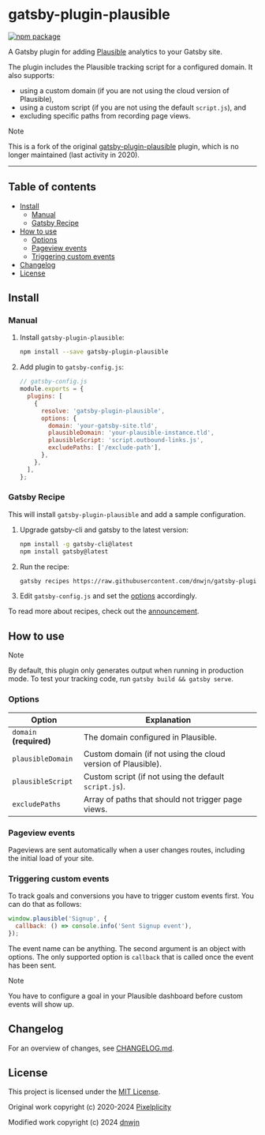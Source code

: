 # gatsby-plugin-plausible

[![npm package](https://flat.badgen.net/npm/v/gatsby-plugin-plausible)](https://badgen.net/npm/v/gatsby-plugin-plausible)

A Gatsby plugin for adding [Plausible](https://plausible.io/) analytics to your Gatsby site.

The plugin includes the Plausible tracking script for a configured domain. It also supports:

- using a custom domain (if you are not using the cloud version of Plausible),
- using a custom script (if you are not using the default `script.js`), and
- excluding specific paths from recording page views.

> [!NOTE]
> This is a fork of the original [gatsby-plugin-plausible](https://github.com/pixelplicity/gatsby-plugin-plausible) plugin, which is no longer maintained (last activity in 2020).

---

## Table of contents

- [Install](#install)
  - [Manual](#manual)
  - [Gatsby Recipe](#gatsby-recipe)
- [How to use](#how-to-use)
  - [Options](#options)
  - [Pageview events](#pageview-events)
  - [Triggering custom events](#triggering-custom-events)
- [Changelog](#changelog)
- [License](#license)

## Install

### Manual

1. Install `gatsby-plugin-plausible`:

   ```bash
   npm install --save gatsby-plugin-plausible
   ```

2. Add plugin to `gatsby-config.js`:

   ```javascript
   // gatsby-config.js
   module.exports = {
     plugins: [
       {
         resolve: 'gatsby-plugin-plausible',
         options: {
           domain: 'your-gatsby-site.tld',
           plausibleDomain: 'your-plausible-instance.tld',
           plausibleScript: 'script.outbound-links.js',
           excludePaths: ['/exclude-path'],
         },
       },
     ],
   };
   ```

### Gatsby Recipe

This will install `gatsby-plugin-plausible` and add a sample configuration.

1. Upgrade gatsby-cli and gatsby to the latest version:

   ```bash
   npm install -g gatsby-cli@latest
   npm install gatsby@latest
   ```

2. Run the recipe:

   ```bash
   gatsby recipes https://raw.githubusercontent.com/dnwjn/gatsby-plugin-plausible/master/gatsby-recipe-plausible.mdx
   ```

3. Edit `gatsby-config.js` and set the [options](#options) accordingly.

To read more about recipes, check out the [announcement](https://www.gatsbyjs.org/blog/2020-04-15-announcing-gatsby-recipes/).

## How to use

> [!NOTE]
> By default, this plugin only generates output when running in production mode. To test your tracking code, run `gatsby build && gatsby serve`.

### Options

| Option                     | Explanation                                                  |
| -------------------------- | ------------------------------------------------------------ |
| `domain` **(required)**    | The domain configured in Plausible.                          |
| `plausibleDomain`          | Custom domain (if not using the cloud version of Plausible). |
| `plausibleScript`          | Custom script (if not using the default `script.js`).        |
| `excludePaths`             | Array of paths that should not trigger page views.           |

### Pageview events

Pageviews are sent automatically when a user changes routes, including the initial load of your site.

### Triggering custom events

To track goals and conversions you have to trigger custom events first. You can do that as follows:

```js
window.plausible('Signup', {
  callback: () => console.info('Sent Signup event'),
});
```

The event name can be anything. The second argument is an object with options. The only supported option is `callback` that is called once the event has been sent.

> [!NOTE]
> You have to configure a goal in your Plausible dashboard before custom events will show up.

## Changelog

For an overview of changes, see [CHANGELOG.md](CHANGELOG.md).

## License

This project is licensed under the [MIT License](LICENSE.md).

Original work copyright (c) 2020-2024 [Pixelplicity](https://github.com/pixelplicity)

Modified work copyright (c) 2024 [dnwjn](https://github.com/dnwjn)
